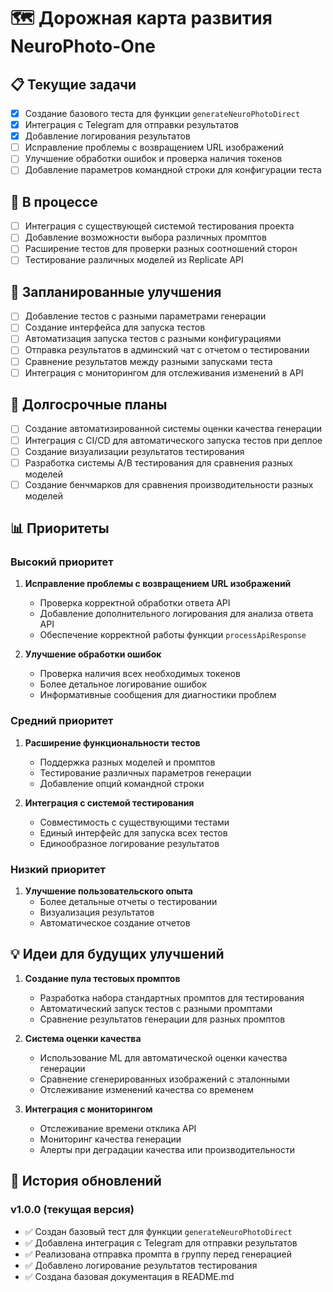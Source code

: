 # 🗺️ Дорожная карта развития NeuroPhoto-One

## 📋 Текущие задачи

- [x] Создание базового теста для функции `generateNeuroPhotoDirect`
- [x] Интеграция с Telegram для отправки результатов
- [x] Добавление логирования результатов
- [ ] Исправление проблемы с возвращением URL изображений
- [ ] Улучшение обработки ошибок и проверка наличия токенов
- [ ] Добавление параметров командной строки для конфигурации теста

## 🔄 В процессе

- [ ] Интеграция с существующей системой тестирования проекта
- [ ] Добавление возможности выбора различных промптов
- [ ] Расширение тестов для проверки разных соотношений сторон
- [ ] Тестирование различных моделей из Replicate API

## 🚀 Запланированные улучшения

- [ ] Добавление тестов с разными параметрами генерации
- [ ] Создание интерфейса для запуска тестов
- [ ] Автоматизация запуска тестов с разными конфигурациями
- [ ] Отправка результатов в админский чат с отчетом о тестировании
- [ ] Сравнение результатов между разными запусками теста
- [ ] Интеграция с мониторингом для отслеживания изменений в API

## 🌟 Долгосрочные планы

- [ ] Создание автоматизированной системы оценки качества генерации
- [ ] Интеграция с CI/CD для автоматического запуска тестов при деплое
- [ ] Создание визуализации результатов тестирования
- [ ] Разработка системы A/B тестирования для сравнения разных моделей
- [ ] Создание бенчмарков для сравнения производительности разных моделей

## 📊 Приоритеты

### Высокий приоритет
1. **Исправление проблемы с возвращением URL изображений**
   - Проверка корректной обработки ответа API
   - Добавление дополнительного логирования для анализа ответа API
   - Обеспечение корректной работы функции `processApiResponse`

2. **Улучшение обработки ошибок**
   - Проверка наличия всех необходимых токенов
   - Более детальное логирование ошибок
   - Информативные сообщения для диагностики проблем

### Средний приоритет
1. **Расширение функциональности тестов**
   - Поддержка разных моделей и промптов
   - Тестирование различных параметров генерации
   - Добавление опций командной строки

2. **Интеграция с системой тестирования**
   - Совместимость с существующими тестами
   - Единый интерфейс для запуска всех тестов
   - Единообразное логирование результатов

### Низкий приоритет
1. **Улучшение пользовательского опыта**
   - Более детальные отчеты о тестировании
   - Визуализация результатов
   - Автоматическое создание отчетов

## 💡 Идеи для будущих улучшений

1. **Создание пула тестовых промптов**
   - Разработка набора стандартных промптов для тестирования
   - Автоматический запуск тестов с разными промптами
   - Сравнение результатов генерации для разных промптов

2. **Система оценки качества**
   - Использование ML для автоматической оценки качества генерации
   - Сравнение сгенерированных изображений с эталонными
   - Отслеживание изменений качества со временем

3. **Интеграция с мониторингом**
   - Отслеживание времени отклика API
   - Мониторинг качества генерации
   - Алерты при деградации качества или производительности

## 📝 История обновлений

### v1.0.0 (текущая версия)
- ✅ Создан базовый тест для функции `generateNeuroPhotoDirect`
- ✅ Добавлена интеграция с Telegram для отправки результатов
- ✅ Реализована отправка промпта в группу перед генерацией
- ✅ Добавлено логирование результатов тестирования
- ✅ Создана базовая документация в README.md 